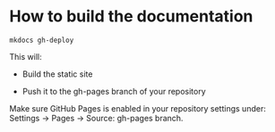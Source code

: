 # How to build the documentation

`mkdocs gh-deploy`

This will:

* Build the static site

* Push it to the gh-pages branch of your repository

Make sure GitHub Pages is enabled in your repository settings under: Settings → Pages → Source: gh-pages branch.